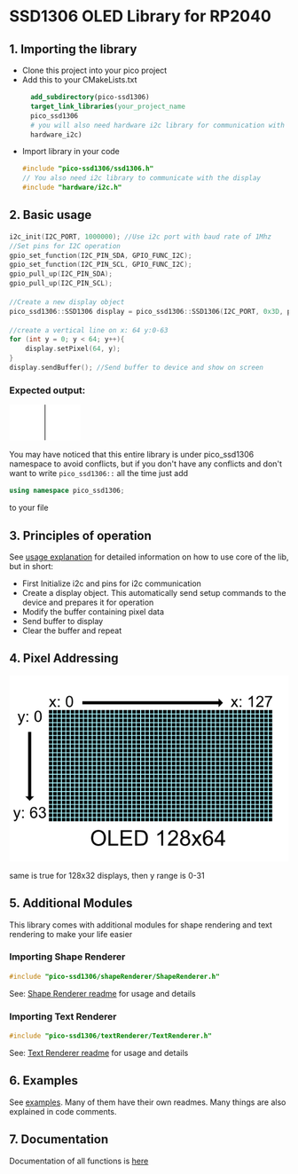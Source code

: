 # SSD1306 OLED Library for RP2040

## 1. Importing the library
* Clone this project into your pico project
* Add this to your CMakeLists.txt
  ```cmake
    add_subdirectory(pico-ssd1306)
    target_link_libraries(your_project_name
    pico_ssd1306
    # you will also need hardware i2c library for communication with the display
    hardware_i2c)
  ```
* Import library in your code
  ```c++
  #include "pico-ssd1306/ssd1306.h"
  // You also need i2c library to communicate with the display
  #include "hardware/i2c.h"
  ```
## 2. Basic usage
```c++
i2c_init(I2C_PORT, 1000000); //Use i2c port with baud rate of 1Mhz
//Set pins for I2C operation
gpio_set_function(I2C_PIN_SDA, GPIO_FUNC_I2C);
gpio_set_function(I2C_PIN_SCL, GPIO_FUNC_I2C);
gpio_pull_up(I2C_PIN_SDA);
gpio_pull_up(I2C_PIN_SCL);

//Create a new display object
pico_ssd1306::SSD1306 display = pico_ssd1306::SSD1306(I2C_PORT, 0x3D, pico_ssd1306::Size::W128xH64);

//create a vertical line on x: 64 y:0-63
for (int y = 0; y < 64; y++){
    display.setPixel(64, y);
}
display.sendBuffer(); //Send buffer to device and show on screen
```
### Expected output:
![example1](images/ex1.png) 

You may have noticed that this entire library is under pico_ssd1306 namespace to avoid conflicts, but if you don't have any
conflicts and don't want to write ```pico_ssd1306::``` all the time just add 
```c++
using namespace pico_ssd1306;
```
to your file

## 3. Principles of operation
See [usage explanation](usage.md) for detailed information on how to use core of the lib, but in short:
* First Initialize i2c and pins for i2c communication
* Create a display object. This automatically send setup commands to the device and prepares it for operation
* Modify the buffer containing pixel data
* Send buffer to display
* Clear the buffer and repeat

## 4. Pixel Addressing
![pixel_addressing](images/ex5.png)

same is true for 128x32 displays, then y range is 0-31

## 5. Additional Modules
This library comes with additional modules for shape rendering and text rendering to make your life easier
### Importing Shape Renderer
```c++
#include "pico-ssd1306/shapeRenderer/ShapeRenderer.h"
```
See: [Shape Renderer readme](shapeRenderer/readme.md) for usage and details
### Importing Text Renderer
```c++
#include "pico-ssd1306/textRenderer/TextRenderer.h"
```
See: [Text Renderer readme](textRenderer/readme.md) for usage and details

## 6. Examples
See [examples](examples). Many of them have their own readmes. Many things are also explained in code comments.

## 7. Documentation
Documentation of all functions is [here](https://ssd1306.harbys.me)
